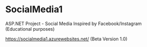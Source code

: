 # SocialMedia1
ASP.NET Project - Social Media Inspired by Facebook/Instagram (Educational purposes)

https://socialmedia1.azurewebsites.net/ (Beta Version 1.0)

